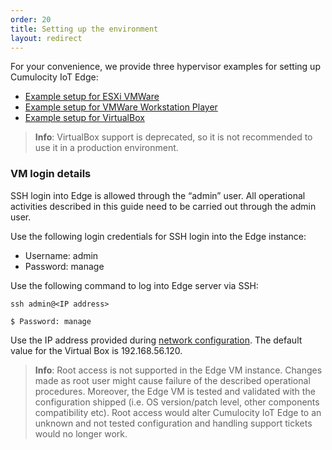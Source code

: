 ```yaml
---
order: 20
title: Setting up the environment
layout: redirect
---
```



For your convenience, we provide three hypervisor examples for setting up Cumulocity IoT Edge:

* [Example setup for ESXi VMWare](/guides/edge/installation#setting-up-esxi)
* [Example setup for VMWare Workstation Player](/guides/edge/installation#setting-up-vmware)
* [Example setup for VirtualBox](/guides/edge/installation#setting-up-virtual-box)

>**Info**: VirtualBox support is deprecated, so it is not recommended to use it in a production environment.


### VM login details

SSH login into Edge is allowed through the “admin” user. All operational activities described in this guide need to be carried out through the admin user.

Use the following login credentials for SSH login into the Edge instance:
 
* Username: admin
* Password: manage

Use the following command to log into Edge server via SSH:

```shell	
ssh admin@<IP address>
	
$ Password: manage
```
	
Use the IP address provided during [network configuration](/guides/edge/installation#configuration). The default value for the Virtual Box is 192.168.56.120.


>**Info**: 
Root access is not supported in the Edge VM instance. Changes made as root user might cause failure of the described operational procedures. 
Moreover, the Edge VM is tested and validated with the configuration shipped (i.e. OS version/patch level, other components compatibility etc). Root access would alter Cumulocity IoT Edge to an unknown and not tested configuration and handling support tickets would no longer work. 

